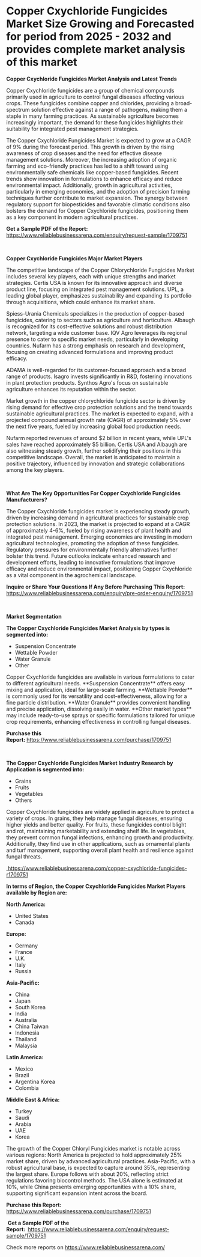 <p><h1>Copper Cxychloride Fungicides Market Size Growing and Forecasted for period from 2025 - 2032 and provides complete market analysis of this market</h1></p><p><strong>Copper Cxychloride Fungicides Market Analysis and Latest Trends</strong></p>
<p><p>Copper Cxychloride fungicides are a group of chemical compounds primarily used in agriculture to control fungal diseases affecting various crops. These fungicides combine copper and chlorides, providing a broad-spectrum solution effective against a range of pathogens, making them a staple in many farming practices. As sustainable agriculture becomes increasingly important, the demand for these fungicides highlights their suitability for integrated pest management strategies.</p><p>The Copper Cxychloride Fungicides Market is expected to grow at a CAGR of 9% during the forecast period. This growth is driven by the rising awareness of crop diseases and the need for effective disease management solutions. Moreover, the increasing adoption of organic farming and eco-friendly practices has led to a shift toward using environmentally safe chemicals like copper-based fungicides. Recent trends show innovation in formulations to enhance efficacy and reduce environmental impact. Additionally, growth in agricultural activities, particularly in emerging economies, and the adoption of precision farming techniques further contribute to market expansion. The synergy between regulatory support for biopesticides and favorable climatic conditions also bolsters the demand for Copper Cxychloride fungicides, positioning them as a key component in modern agricultural practices.</p></p>
<p><strong>Get a Sample PDF of the Report:&nbsp;</strong> <a href="https://www.reliablebusinessarena.com/enquiry/request-sample/1709751?utm_campaign=3286&utm_medium=2&utm_source=Github&utm_content=ia&utm_term=27032025&utm_id=copper-cxychloride-fungicides">https://www.reliablebusinessarena.com/enquiry/request-sample/1709751</a></p>
<p>&nbsp;</p>
<p><strong>Copper Cxychloride Fungicides Major Market Players</strong></p>
<p><p>The competitive landscape of the Copper Chlorychloride Fungicides Market includes several key players, each with unique strengths and market strategies. Certis USA is known for its innovative approach and diverse product line, focusing on integrated pest management solutions. UPL, a leading global player, emphasizes sustainability and expanding its portfolio through acquisitions, which could enhance its market share.</p><p>Spiess-Urania Chemicals specializes in the production of copper-based fungicides, catering to sectors such as agriculture and horticulture. Albaugh is recognized for its cost-effective solutions and robust distribution network, targeting a wide customer base. IQV Agro leverages its regional presence to cater to specific market needs, particularly in developing countries. Nufarm has a strong emphasis on research and development, focusing on creating advanced formulations and improving product efficacy.</p><p>ADAMA is well-regarded for its customer-focused approach and a broad range of products. Isagro invests significantly in R&D, fostering innovations in plant protection products. Synthos Agro's focus on sustainable agriculture enhances its reputation within the sector.</p><p>Market growth in the copper chlorychloride fungicide sector is driven by rising demand for effective crop protection solutions and the trend towards sustainable agricultural practices. The market is expected to expand, with a projected compound annual growth rate (CAGR) of approximately 5% over the next five years, fueled by increasing global food production needs.</p><p>Nufarm reported revenues of around $2 billion in recent years, while UPL's sales have reached approximately $5 billion. Certis USA and Albaugh are also witnessing steady growth, further solidifying their positions in this competitive landscape. Overall, the market is anticipated to maintain a positive trajectory, influenced by innovation and strategic collaborations among the key players.</p></p>
<p>&nbsp;</p>
<p><strong>What Are The Key Opportunities For Copper Cxychloride Fungicides Manufacturers?</strong></p>
<p><p>The Copper Cxychloride fungicides market is experiencing steady growth, driven by increasing demand in agricultural practices for sustainable crop protection solutions. In 2023, the market is projected to expand at a CAGR of approximately 4-6%, fueled by rising awareness of plant health and integrated pest management. Emerging economies are investing in modern agricultural technologies, promoting the adoption of these fungicides. Regulatory pressures for environmentally friendly alternatives further bolster this trend. Future outlooks indicate enhanced research and development efforts, leading to innovative formulations that improve efficacy and reduce environmental impact, positioning Copper Cxychloride as a vital component in the agrochemical landscape.</p></p>
<p><strong>Inquire or Share Your Questions If Any Before Purchasing This Report:</strong> <a href="https://www.reliablebusinessarena.com/enquiry/pre-order-enquiry/1709751?utm_campaign=3286&utm_medium=2&utm_source=Github&utm_content=ia&utm_term=27032025&utm_id=copper-cxychloride-fungicides">https://www.reliablebusinessarena.com/enquiry/pre-order-enquiry/1709751</a></p>
<p>&nbsp;</p>
<p><strong>Market Segmentation</strong></p>
<p><strong>The Copper Cxychloride Fungicides Market Analysis by types is segmented into:</strong></p>
<p><ul><li>Suspension Concentrate</li><li>Wettable Powder</li><li>Water Granule</li><li>Other</li></ul></p>
<p><p>Copper Cxychloride fungicides are available in various formulations to cater to different agricultural needs. **Suspension Concentrate** offers easy mixing and application, ideal for large-scale farming. **Wettable Powder** is commonly used for its versatility and cost-effectiveness, allowing for a fine particle distribution. **Water Granule** provides convenient handling and precise application, dissolving easily in water. **Other market types** may include ready-to-use sprays or specific formulations tailored for unique crop requirements, enhancing effectiveness in controlling fungal diseases.</p></p>
<p><strong>Purchase this Report:&nbsp;</strong><a href="https://www.reliablebusinessarena.com/purchase/1709751?utm_campaign=3286&utm_medium=2&utm_source=Github&utm_content=ia&utm_term=27032025&utm_id=copper-cxychloride-fungicides">https://www.reliablebusinessarena.com/purchase/1709751</a></p>
<p>&nbsp;</p>
<p><strong>The Copper Cxychloride Fungicides Market Industry Research by Application is segmented into:</strong></p>
<p><ul><li>Grains</li><li>Fruits</li><li>Vegetables</li><li>Others</li></ul></p>
<p><p>Copper Cxychloride fungicides are widely applied in agriculture to protect a variety of crops. In grains, they help manage fungal diseases, ensuring higher yields and better quality. For fruits, these fungicides control blight and rot, maintaining marketability and extending shelf life. In vegetables, they prevent common fungal infections, enhancing growth and productivity. Additionally, they find use in other applications, such as ornamental plants and turf management, supporting overall plant health and resilience against fungal threats.</p></p>
<p><a href="https://www.reliablebusinessarena.com/copper-cxychloride-fungicides-r1709751?utm_campaign=3286&utm_medium=2&utm_source=Github&utm_content=ia&utm_term=27032025&utm_id=copper-cxychloride-fungicides">&nbsp;https://www.reliablebusinessarena.com/copper-cxychloride-fungicides-r1709751</a></p>
<p><strong>In terms of Region, the Copper Cxychloride Fungicides Market Players available by Region are:</strong></p>
<p>
    <p> <strong> North America: </strong>
        <ul>
            <li>United States</li>
            <li>Canada</li>
        </ul>
        </p> 
    <p> <strong> Europe: </strong>
        <ul>
            <li>Germany</li>
            <li>France</li>
            <li>U.K.</li>
            <li>Italy</li>
            <li>Russia</li>
        </ul>
        </p> 
    <p> <strong> Asia-Pacific: </strong>
        <ul>
            <li>China</li>
            <li>Japan</li>
            <li>South Korea</li>
            <li>India</li>
            <li>Australia</li>
            <li>China Taiwan</li>
            <li>Indonesia</li>
            <li>Thailand</li>
            <li>Malaysia</li>
        </ul>
        </p> 
    <p> <strong> Latin America: </strong>
        <ul>
            <li>Mexico</li>
            <li>Brazil</li>
            <li>Argentina Korea</li>
            <li>Colombia</li>
        </ul>
        </p> 
    <p> <strong> Middle East & Africa: </strong>
        <ul>
            <li>Turkey</li>
            <li>Saudi</li>
            <li>Arabia</li>
            <li>UAE</li>
            <li>Korea</li>
        </ul>
    </p>
    </p>
<p><p>The growth of the Copper Chloryl Fungicides market is notable across various regions: North America is projected to hold approximately 25% market share, driven by advanced agricultural practices. Asia-Pacific, with a robust agricultural base, is expected to capture around 35%, representing the largest share. Europe follows with about 20%, reflecting strict regulations favoring biocontrol methods. The USA alone is estimated at 10%, while China presents emerging opportunities with a 10% share, supporting significant expansion intent across the board.</p></p>
<p><strong>Purchase this Report: </strong><a href="https://www.reliablebusinessarena.com/purchase/1709751?utm_campaign=3286&utm_medium=2&utm_source=Github&utm_content=ia&utm_term=27032025&utm_id=copper-cxychloride-fungicides">https://www.reliablebusinessarena.com/purchase/1709751</a></p>
<p>&nbsp;<strong>Get a Sample PDF of the Report:&nbsp;&nbsp;</strong><a href="https://www.reliablebusinessarena.com/enquiry/request-sample/1709751?utm_campaign=3286&utm_medium=2&utm_source=Github&utm_content=ia&utm_term=27032025&utm_id=copper-cxychloride-fungicides">https://www.reliablebusinessarena.com/enquiry/request-sample/1709751</a></p>
<p><strong></strong></p>
<p>Check more reports on <a href="https://www.reliablebusinessarena.com/?utm_campaign=3286&utm_medium=2&utm_source=Github&utm_content=ia&utm_term=27032025&utm_id=copper-cxychloride-fungicides">https://www.reliablebusinessarena.com/</a></p>